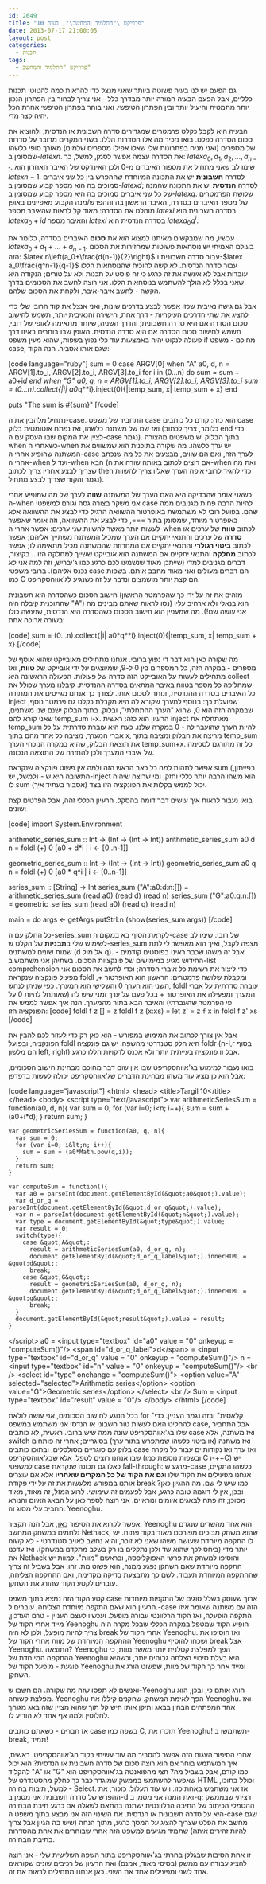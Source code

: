 ```yaml
---
id: 2649
title: "פרוייקט \"התלמיד והמחשב\", בעיה 10"
date: 2013-07-17 21:00:05
layout: post
categories: 
  - תכנות
tags: 
  - פרוייקט "התלמיד והמחשב"
---
```

גם הפעם יש לנו בעיה פשוטה ביותר שאני מנצל כדי להראות כמה להטוטי תכנות כלליים, אבל הפעם הבעיה חמורה יותר מבדרך כלל - אני צריך לבחור בין הפתרון הנכון יותר מתמטית והיעיל יותר ובין הפתרון הטיפשי. ואני בוחר בפתרון הטיפשי אחרת הכל יהיה קצר מדי.

הבעיה היא לקבל כקלט פרמטרים שמגדירים סדרה חשבונית או הנדסית, ולהוציא את סכום הסדרה כפלט. בואו נזכיר מה אלו הסדרות הללו. בשני המקרים מדובר על סדרות של מספרים (ואני מניח בפתרונות שלי שאלו אפילו מספרים שלמים) מאורך סופי כלשהו שמסומן ב-$latex n$. את הסדרה עצמה אפשר לסמן, למשל, כך: $latex a_0, a_1, a_2, \dots, a_{n-1}$. שימו לב שאני מתחיל את מספור האיברים מ-0 ולכן האינדקס של האיבר האחרון הוא $latex n-1$. לסדרה <strong>חשבונית</strong> יש את התכונה המיוחדת שההפרש בין כל שני איברים סמוכים בה הוא מספר קבוע שמסומן ב-$latex d$; לסדרה <strong>הנדסית</strong> יש את התכונה שהמנה של כל שני איברים סמוכים בה היא מספר קבוע שמסומן ב-$latex q$. שלושת הפרמטרים של מספר האיברים בסדרה, האיבר הראשון בה וההפרש/מנה הקבוע מאפיינים באופן מוחלט את הסדרה: מאוד קל לראות שהאיבר מספר $latex i$ בסדרה חשבונית הוא $latex a_0+id$ והאיבר מספר $latex i$ בסדרה הנדסית הוא $latex a_0q^{i}$.

עכשיו, מה שמבקשים מאיתנו למצוא הוא את <strong>סכום</strong> האיברים בסדרה, כלומר את $latex a_0+a_1+\dots+a_{n-1}$. בעולם האמיתי יש נוסחאות פשוטות שמחזירות את הסכום הזה: $latex n\left(a_0+\frac{d(n-1)}{2}\right)$ עבור סדרה חשבונית ו-$latex a_0\frac{q^n-1}{q-1}$ עבור סדרה הנדסית. לא קשה להוכיח שהנוסחאות הללו עובדות אבל לא אעשה את זה כרגע כי זה פוסט על תכנות ולא על טורים; הנקודה היא שאני בכלל לא הולך להשתמש בנוסחאות הללו. אני רוצה לחשב את הסכומים בדרך הקשה - לחשב איבר-איבר, ולקחת את הסכום שלהם.

אבל גם גישה נאיבית שכזו אפשר לבצע בדרכים שונות, ואני אנצל את קוד הרובי שלי כדי להציג את שתי הדרכים העיקריות - דרך אחת, הישירה והנאיבית יותר, תשמש לחישוב סכום הסדרה אם היא סדרה חשבונית; והדרך השניה, שיותר מתאימה לאופי של רובי, תשמש לחישוב סכום הסדרה אם היא סדרה הנדסית. האופן שבו בוחרים באיזו דרך פעולה לנקוט יהיה באמצעות עוד כלי נפוץ בשפות, שהוא מעין משפט if מחוכם - משפט case, שגם אותו אסביר. הנה הקוד:

[code language="ruby"]
sum = 0
case ARGV[0]
when &quot;A&quot;
  a0, d, n = ARGV[1].to_i, ARGV[2].to_i, ARGV[3].to_i
  for i in (0...n) do
    sum = sum + a0+i*d
  end
when &quot;G&quot;
    a0, q, n = ARGV[1].to_i, ARGV[2].to_i, ARGV[3].to_i
    sum = (0...n).collect{\|i\| a0*q**i}.inject(0){\|temp_sum, x\| temp_sum + x}
end

puts &quot;The sum is #{sum}&quot;
[/code]

נתחיל מלהבין את ה-case. התחביר של משפט case הוא כזה: קודם כל כותבים case ואז שם של משתנה כלשהו, ואז נפתח אוטומטית בלוק (כלומר, צריך לכתוב end כדי לציין את המקום שבו העסק עם ה-case נגמר). בתוך הבלוק יש משפטים מהצורה when כשאחרי ה-when יש ערך כלשהו. מה שקורה בתוכנית הוא שמשווים את המשתנה שהופיע אחרי ה-case לערך הזה, ואם הם שווים, מבצעים את כל מה שנכתב אחרי ה-when ועד ל-when הבא (אם רוצים לכתוב באותה שורה את ה-when ואת מה שצריך לבצע אחריו צריך לכתוב then כדי להגיד לרובי איפה הערך שאליו צריך להשוות נגמר והקוד שצריך לבצע מתחיל).

כשאני אומר שהבדיקה היא האם הערך של המשתנה <strong>שווה</strong> לערך של מה שמופיע אחרי ה-when אני משקר בצורה גסה וגורם למשפטי case להיות הרבה פחות מגניבים ממה שהם. בפועל רובי לא משתמשת באופרטור ההשוואה הרגיל כדי לבצע את ההשוואה אלא באופרטור מיוחד, שמסומן בתור ===, כדי לבצע את ההשוואה, וזה אומר שאפשר לעשות יותר מאשר להשוות שני ערכים: אפשר אחרי ה-when לכתוב <strong>טווח</strong> של ערכים או <strong>סדרה</strong> של ערכים והתנאי יתקיים אם הערך שמכיל המשתנה משתייך אליהם; אפשר לכתוב <strong>ביטוי רגולרי</strong> והתנאי יתקיים אם המחרוזת שהמשתנה מכיל מתאימה לו; אפשר לכתוב <strong>מחלקה</strong> והתנאי יתקיים אם המשתנה הוא אובייקט ששייך למחלקה הזו... בקיצור, דברים מגניבים למדי (שייתכן מאוד שנשמעו לכם כרגע כמו ג'יבריש, וזה למה אני לא נכנס אליהם). ברובי משפטי case הם דברים מעולים ואני מאוד מחבב אותם. בשפות כמו C הם קצת יותר מושמצים ונדבר על זה כשנגיע לג'אווהסקריפט.

חישוב הסכום כשהסדרה היא חשבונית (מזהים את זה על ידי כך שהפרמטר הראשון שהתוכנית קיבלה היה "A") הוא בנאלי ולא ארחיב עליו (נסו לראות שאתם מבינים מה אני עושה שם!). מה שמעניין הוא חישוב הסכום כשהסדרה היא הנדסית, שנעשה כולו בשורה ארוכה אחת:

[code]
sum = (0...n).collect{\|i\| a0*q**i}.inject(0){\|temp_sum, x\| temp_sum + x}
[/code]

מה שקורה כאן הוא דבר די נפוץ ברובי. אנחנו מתחילים מאובייקט שהוא אוסף של מספרים - במקרה הזה, כל המספרים בין 0 ל-9, שמיוצגים על ידי אובייקט של <strong>טווח</strong>, ואז מתחילים לעשות על האובייקט הזה סדרה של פעולות. הפעולה הראשונה היא collect שמחליפה כל מספר בטווח באיבר המתאים בסדרה ההנדסית. קיבלנו מערך שכולל את כל האיברים בסדרה ההנדסית, ונותר לסכום אותו. לצורך כך אנחנו מגייסים את המתודה inject שפועלת כך: בנוסף למערך שקורא לה היא מקבלת כקלט גם פרמטר נוסף, שבמקרה הזה הוא 0, שהוא "הערך ההתחלתי", ובלוק. בתוך הבלוק ישנם שני משתנים, שאני קורא להם temp_sum ו-x. הרעיון הוא כזה: ראשית inject מאתחלת את temp_sum להיות הערך שהועבר לה - 0 במקרה שלנו. כעת היא עוברת סדרתית על כל אברי המערך, מציבה כל אחד מהם בתוך x, מריצה את הבלוק ומציבה בתוך temp_sum את תוצאת הבלוק, שהיא במקרה הנוכחי הערך temp_sum+x. כל זה מתורגם לסכימה של איברי המערך ולכן להחזרה של התוצאה הנכונה.

אפשר לתהות למה כל כאב הראש הזה ולמה אין פשוט פונקציה שנקראת sum (בפייתון, למשל, יש) - התשובה היא ש-inject הוא משהו הרבה יותר כללי וחזק, ומי שרוצה שיהיה לו sum יכול לממש בקלות את הפונקציה הזו בצד (אסביר בעתיד איך).

בואו נעבור לראות איך עושים דבר דומה בהסקל. הרעיון הכללי זהה, אבל הפרטים קצת שונים:

[code]
import System.Environment

arithmetic_series_sum :: Int -&gt; (Int -&gt; (Int -&gt; Int))
arithmetic_series_sum a0 d n = foldl (+) 0 [a0 + d*i \| i &lt;- [0..n-1]]

geometric_series_sum :: Int -&gt; (Int -&gt; (Int -&gt; Int))
geometric_series_sum a0 q n = foldl (+) 0 [a0 * q^i \| i &lt;- [0..n-1]]

series_sum :: [String] -&gt; Int
series_sum (&quot;A&quot;:a0:d:n:[]) = arithmetic_series_sum (read a0) (read d) (read n)
series_sum (&quot;G&quot;:a0:q:n:[]) = geometric_series_sum (read a0) (read q) (read n)

main = do
  args &lt;- getArgs
  putStrLn (show(series_sum args))
[/code]

כל החלק עם ה-series_sum לקראת הסוף בא במקום ה-case של רובי. שימו לב לשימוש שלי ב<strong>תבניות</strong> של הקלט ש-series_sum מצפה לקבל, ואיך הוא מאפשר לי לתת שמות שונים למשתנים (d אל מול q). אבל זה משהו שכבר ראינו בפוסטים קודמים - החידוש מגיע במימושים של פונקציות הסכום. בשתיהן אני משתמש ב-list comprehension כדי ליצור את רשימת כל איברי הסדרה; וכדי לחשב את הסכום אני מפעיל פונקציה שנקראת foldl ומקבלת שלושה פרמטרים: הראשון הוא האופרטור +, השני הוא הערך 0 והשלישי הוא המערך. כפי שניתן לנחש, foldl עוברת סדרתית על אברי המערך ומפעילה את האופרטור + בכל פעם על ערך זמני שיש לה (שאותחל להיות 0 על פי הפרמטר שהעברתי) והאיבר הבא בתור מהמערך. הנה איך אפשר לממש את הפונקציה הזו:
[code]
foldl f z []     = z
foldl f z (x:xs) = let z' = z `f` x
                   in foldl f z' xs
[/code]

אבל אין צורך לכתוב את המימוש במפורש - הוא כאן רק כדי לעזור לכם להבין את הפונקציה, ובפועל foldl היא חלק סטנדרטי מהשפה. יש גם פונקציה foldr (ה-l,r בסוף הם מלשון left, right) אבל זו פונקציה בעייתית יותר ולא אכנס לדקויות הללו כרגע.

בואו נעבור למימוש בג'אווהסקריפט שבו אין שום דבר מחוכם מבחינת חישוב הסכומים, אבל הוא כן מציג עוד משהו מבחינת הדברים שג'אווהסקריפט יכולה לעשות בדפדפן:

[code language="javascript"]
&lt;html&gt;
&lt;head&gt;
&lt;title&gt;Targil 10&lt;/title&gt;
&lt;/head&gt;
&lt;body&gt;
  &lt;script type=&quot;text/javascript&quot;&gt;
    var arithmeticSeriesSum = function(a0, d, n){
      var sum = 0;
      for (var i=0; i&lt;n; i++){
		sum = sum + (a0+i*d);
      }
      return sum;
    }

    var geometricSeriesSum = function(a0, q, n){
      var sum = 0;
      for (var i=0; i&lt;n; i++){
		sum = sum + (a0*Math.pow(q,i));
      }
      return sum;
    }

    var computeSum = function(){
      var a0 = parseInt(document.getElementById(&quot;a0&quot;).value);
      var d_or_q = parseInt(document.getElementById(&quot;d_or_q&quot;).value);
      var n = parseInt(document.getElementById(&quot;n&quot;).value);
      var type = document.getElementById(&quot;type&quot;).value;
      var result = 0;
      switch(type){
		case &quot;A&quot;:
		  result = arithmeticSeriesSum(a0, d_or_q, n);
		  document.getElementById(&quot;d_or_q_label&quot;).innerHTML = &quot;d&quot;;
		  break;
		case &quot;G&quot;:
		  result = geometricSeriesSum(a0, d_or_q, n);
		  document.getElementById(&quot;d_or_q_label&quot;).innerHTML = &quot;q&quot;;
		  break;
      }
      document.getElementById(&quot;result&quot;).value = result;
    }
  &lt;/script&gt;
  a0 = &lt;input type=&quot;textbox&quot; id=&quot;a0&quot; value = &quot;0&quot; onkeyup = &quot;computeSum()&quot;/&gt;
  &lt;span id=&quot;d_or_q_label&quot;&gt;d&lt;/span&gt; = &lt;input type=&quot;textbox&quot; id=&quot;d_or_q&quot; value = &quot;0&quot; onkeyup = &quot;computeSum()&quot;/&gt;
  n = &lt;input type=&quot;textbox&quot; id=&quot;n&quot; value = &quot;0&quot; onkeyup = &quot;computeSum()&quot;/&gt;
  &lt;br /&gt;
  &lt;select id=&quot;type&quot; onchange = &quot;computeSum()&quot;&gt;
    &lt;option value=&quot;A&quot; selected=&quot;selected&quot;&gt;Arithmetic series&lt;/option&gt;
    &lt;option value=&quot;G&quot;&gt;Geometric series&lt;/option&gt;
  &lt;/select&gt;
  &lt;br /&gt;
  Sum = &lt;input type=&quot;textbox&quot; id=&quot;result&quot; value = &quot;0&quot;/&gt;
&lt;/body&gt;
&lt;/html&gt;
[/code]

בכל הנוגע לחישוב הסכומים, אני עושה לולאת for "קלאסית" ובזה נגמר העניין. כדי להחליט האם לעשות טור חשבוני או הנדסי אני משתמש במשפט case, אבל התחביר שלו בג'אווהסקריפט שונה ממה שיש ברובי. ראשית, לא כותבים case ואז משתנה, אלא switch ואז משתנה (או ביטוי כלשהו שמתפרש בתור ערך) בסוגריים; אחרי זה פותחים בלוק עם סוגריים מסולסלים, ובתוכו כותבים case ואז ערך ואז נקודותיים עבור כל מקרה שבו אנחנו רוצים לטפל. אלא שבג'אווהסקריפט (ובשפות נוספות כמו C ו-++C) יש למשפטי case כאלו גם תכונה שנקראת fall-through: מרגע ש-case כלשהו התקיים, אנחנו מפעילים את הקוד שלו ו<strong>גם את הקוד של כל המקרים שאחריו</strong> אלא אם עוצרים אותנו במפורש מלעשות את זה על ידי פקודת break כמו שיש לי שם. מה ההגיון כאן? ובכן, אין לי דוגמה טובה כרגע, אבל לפעמים זה שימושי. לרוע המזל, זה מאוד, מאוד מסוכן; זה פתח לבאגים איומים ונוראיים. אני רוצה לספר כאן על הבאג האיום והנורא החביב עלי מסוג זה: Yeenoghu.

אפשר לקרוא את הסיפור <a href="http://nethack.wikia.com/wiki/Yeenoghu">כאן</a>, אבל הנה תקציר: Yeenoghu הוא אחד מהשדים שנגדם נלחמים במשחק המחשב Nethack, שהוא משחק מבוכים מפורסם מאוד בקוד פתוח. יש לו התקפה מיוחדת שעושה משהו שאני לא זוכר, והוא נחשב לאויב סטנדרטי - לא קשוח יותר מדי (ביחס לכך שהוא שד ולכן נתקלים בו רק בשלב מתקדם במשחק). ואז עדכנו את Nethack והוסיפו למשחק את פרשי האפוקליפסה, ובראשם "מוות". למוות יש התקפה מיוחדת שאם השחקן נפגע ממנה, הוא פשוט מת. זהו. אבל בשביל זה צריך שההתקפה המיוחדת תעבוד. לשם כך מתבצעת בדיקה מקדימה, ואם ההתקפה הצליחה, עוברים לקטע הקוד שהורג את השחקן.

קטע הקוד הזה נמצא בתוך משפט case ארוך שעוסק בשלל סוגים של התקפות מיוחדות .הרעיון הוא שאם התקפה מיוחדת הצליחה, עוברים ל-case הזה עם משתנה שאומר איזו התקפה הופעלה, ואז הקוד הרלוונטי עבורה מופעל. ועכשיו לעצם העניין - טרם העדכון, מייד אחרי הקוד של Yeenoghu הופיע הקוד שמטפל במקרה הכללי שבכל מקרה היה צריך להיות מופעל, ולכן לא היה break אחרי הקוד של Yeenoghu. ואז הוסיפו את ההתקפה המיוחדת של מוות אחרי הקוד של Yeenoghu ושכחו להוסיף break אצל Yeenoghu. התוצאה? Yeenoghu  הפך למפלצת קטלנית יותר מאשר מוות, כי ההתקפה המיוחדת של Yeenoghu היא בעלת סיכויי הצלחה גבוהים יותר, וכשהיא פוגעת - מופעל הקוד של Yeenoghu ומייד אחר כך הקוד של מוות, שפשוט הורג את השחקן.

ואנשים לא תפסו שזה מה שקורה. הם חשבו ש-Yeenoghu הורג אותם כי, ובכן, הוא מפלצת קשוחה. Yeenoghu  הפך לאימת המשחק. שחקנים קיללו את Yeenoghu. ואז אחד המפתחים הבחין בבאג ותיקן אותו חיש קל תוך שהוא מציין שזה באג מגוחך לחלוטין ולמה אף אחד לא הודיע לו.

אז חברים - כשאתם כותבים case בשפה כמו C, תזכרו את Yeenoghu! תשתמשו ב-break, תמיד!

אחרי הסיפור העגום הזה אפשר להסביר מה עוד עשיתי בקוד הג'אווהסקריפט. ראשית, איך המשתמש בוחר אם הוא רוצה סכום של סדרה חשבונית או הנדסית? הוא יכול להקליד "A" או "G" כמו קודם, אבל בשביל מה? חצי מהפואנטה בג'אווהסקריפט הוא שאפשר להשתמש בממשק שמוגדר כבר כך כחלק מהסטנדרט של HTML וכולל בתוכו, למשל, תיבות בחירה - Select. אז אני משתמש באחת כזו. ויש עוד תעלול: כזכור, את ההפרש של סדרה חשבונית אני מסמן ב-d ואת המנה אני מסמן ב-q; רציתי שבממשק ההטמלי הכיתוב של התיבה הרלוונטית ישתנה בהתאם לשאלה אם כרגע תיבת הבחירה היא על סדרה חשבונית או הנדסית. את השינוי הזה אני מבצע בתוך משפט ה-case שגם מחשב את הפלט שצריך להציג על המסך כרגע, מתוך הנחה (שיש בה הגיון אבל צריך להיות זהירים איתה) שתמיד מגיעים למשפט הזה אחרי שבוחרים את אחת מהסדרות בתיבת הבחירה.

זו אחת הסיבות שבגללן בחרתי בג'אווהסקריפט בתור השפה השלישית שלי - אני רוצה להציג עבודה עם ממשק (בסיסי מאוד, אמנם) ואת הרעיון של רכיבים שונים שקוראים אחד לשני ומפעילים אחד את השני. כאן אנחנו מתחילים לראות את זה.
